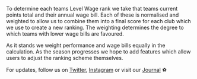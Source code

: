 To determine each teams Level Wage rank we take that teams current points total and their annual wage bill. Each of these is normalised and weighted to allow us to combine them into a final score for each club which we use to create a new ranking. The weighting determines the degree to which teams with lower wage bills are favoured.

As it stands we weight performance and wage bills equally in the calculation. As the season progresses we hope to add features which allow users to adjust the ranking scheme themselves.

For updates, follow us on [Twitter](https://twitter.com/Afterthefloodco), [Instagram](https://www.instagram.com/afterthefloodco/) or visit our [Journal](https://aftertheflood.com/journal/) ⚽
